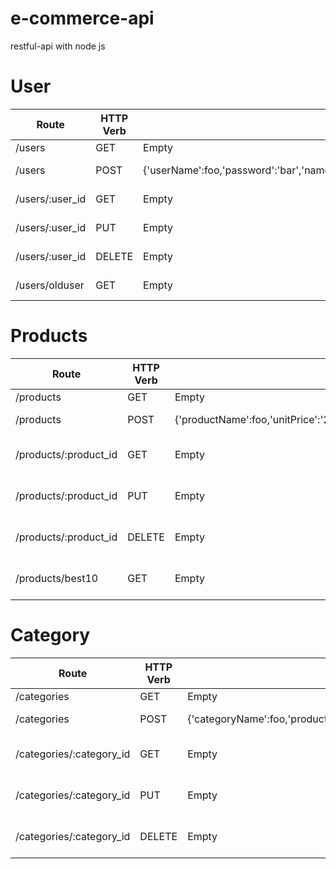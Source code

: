 # e-commerce-api
restful-api with node js 

# User

|Route|HTTP Verb|Post Body|Description|
|---|---|---|---|
|/users|GET|Empty|List all user|
|/users|POST|{'userName':foo,'password':'bar','name':'foo','surname':'bar','birthyear':'1997','createdAt','default=date.now'}|Create new user|
|/users/:user_id|GET|Empty|Find user by id |
|/users/:user_id|PUT|Empty|Update user by id |
|/users/:user_id|DELETE|Empty|Delete user by id |
|/users/olduser|GET|Empty|Top 10 older user |

# Products

|Route|HTTP Verb|Post Body|Description|
|---|---|---|---|
|/products|GET|Empty|List all user|
|/products|POST|{'productName':foo,'unitPrice':'20','unitStock':'foo','category_id':'category_id','createdAt','default=date.now'}|Create new product|
|/products/:product_id|GET   |Empty|Find product by id        |
|/products/:product_id|PUT   |Empty|Update product by id     |
|/products/:product_id|DELETE|Empty|Delete product by id      |
|/products/best10     |GET   |Empty|Top 10 products by favs|


# Category

|Route|HTTP Verb|Post Body|Description|
|---|---|---|---|
|/categories|GET|Empty|List all user|
|/categories|POST|{'categoryName':foo,'products':'category_id','createdAt','default=date.now'}|Create new category|
|/categories/:category_id|GET   |Empty|Find category by id        |
|/categories/:category_id|PUT   |Empty|Update category by id     |
|/categories/:category_id|DELETE|Empty|Delete category by id      |
 
